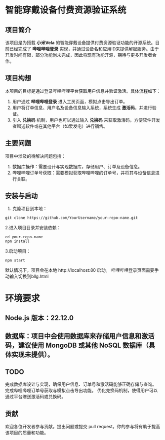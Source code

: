 # 智能穿戴设备付费资源验证系统

## 项目简介

该项目是为搭载 **小米Vela** 的智能穿戴设备提供付费资源验证功能的开源系统。目前已经完成了 **哔哩哔哩登录** 实现，并通过设备名和应用ID来提供解密服务。由于开发时间有限，部分功能尚未完成，因此将现有功能开源，期待与更多开发者合作。

## 项目构想

本项目的目标是通过登录哔哩哔哩平台获取用户信息并验证激活。具体流程如下：

1. 用户通过 **哔哩哔哩登录** 进入工房页面，模拟点击导出订单。
2. 用户将订单信息、用户名及设备信息输入系统，系统生成 **激活码**，并进行验证。
3. 引入 **兑换码** 机制，用户也可以通过输入 **兑换码** 来获取激活码，方便软件开发者赠送软件或在其他平台（如爱发电）进行销售。

## 主要问题

项目中涉及的待解决问题包括：

1. 数据库操作：需要设计与实现数据库，存储用户、订单及设备信息。
2. 哔哩哔哩订单号获取：需要模拟获取哔哩哔哩的订单号，并将其与设备信息进行关联。

## 安装与启动

1. 克隆项目到本地：

```
git clone https://github.com/YourUsername/your-repo-name.git
```
2.进入项目目录并安装依赖：
  ```复制代码
cd your-repo-name
npm install
```
3.启动项目：

```
npm start
```
默认情况下，项目会在本地 http://localhost:80 启动。
哔哩哔哩登录页面需要手动输入切换到bllg.html

# 环境要求
## Node.js 版本：22.12.0
## 数据库：项目中会使用数据库来存储用户信息和激活码，建议使用 MongoDB 或其他 NoSQL 数据库（具体实现未提供）。
## TODO
完成数据库设计与实现，确保用户信息、订单号和激活码能够正确存储与查询。
完成哔哩哔哩订单号获取与模拟点击导出功能。
优化兑换码机制，使得用户可以通过平台赠送激活码或兑换码。
## 贡献
欢迎各位开发者参与贡献，提出问题或提交 pull request。你的参与将有助于提高该项目的质量和功能。


